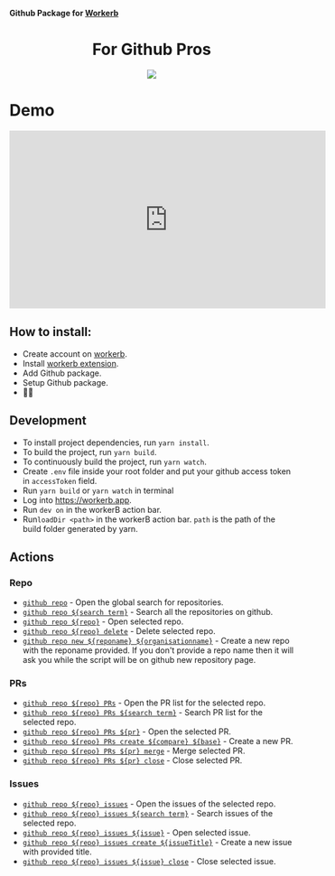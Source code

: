 **Github Package for [Workerb](https://workerb.io/)**



<h1 style="text-align: center">For Github Pros</h1>

<p style="text-align:center">
	 <img src="https://storage.googleapis.com/gweb-uniblog-publish-prod/original_images/Social_dino-with-hat.gif">
</p>

# Demo

<p style="text-align: center">
  <iframe src="https://www.youtube.com/embed/FZogrzyMrEM" width="560" height="315" frameborder="0"><a href="https://youtube-iframe.com"></a></iframe>
</p>



## How to install:

* Create account on [workerb](https://workerb.io/).
* Install [workerb extension](https://chrome.google.com/webstore/detail/jdbakbjkiklbibfccegfejjdlcgpnnpe).
* Add Github package.
* Setup Github package.
*  🚀🚀



## Development

* To install project dependencies, run `yarn install`. 
* To build the project, run `yarn build`.
* To continuously build the project, run `yarn watch`.
* Create `.env` file inside your root folder and put your github access token in `accessToken` field.
* Run `yarn build` or `yarn watch` in terminal
* Log into https://workerb.app.
* Run `dev on` in the workerB action bar.
* Run`loadDir <path>` in the workerB action bar. `path` is the path of the build folder generated by yarn.

## Actions

### Repo
* [`github repo`](./src/actions/repo/options/index.ts) - Open the global search for repositories.
* [`github repo ${search term}`](./src/actions/repo/options/index.ts) - Search all the repositories on github.
* [`github repo ${repo}`](./src/actions/repo/options/index.ts) - Open selected repo.
* [`github repo ${repo} delete`](./src/actions/repo/options/delete.ts) - Delete selected repo.
* [`github repo new ${reponame} ${organisationname}`](./src/actions/repo/new.ts) - Create a new repo with the reponame provided. If you don't provide a repo name then it will ask you while the script will be on github new repository page.

### PRs
* [`github repo ${repo} PRs`](./src/actions/repo/options/PRs/options/index.ts) - Open the PR list for the selected repo.
* [`github repo ${repo} PRs ${search term}`](./src/actions/repo/options/PRs/options/index.ts) - Search PR list for the selected repo.
* [`github repo ${repo} PRs ${pr}`](./src/actions/repo/options/PRs/options/index.ts) - Open the selected PR.
* [`github repo ${repo} PRs create ${compare} ${base}`](./src/actions/repo/options/PRs/create.ts) - Create a new PR.
* [`github repo ${repo} PRs ${pr} merge`](./src/actions/repo/options/PRs/options/merge.ts) - Merge selected PR.
* [`github repo ${repo} PRs ${pr} close`](./src/actions/repo/options/PRs/options/close.ts) - Close selected PR.

### Issues
* [`github repo ${repo} issues`](./src/actions/repo/options/issues/options/index.ts) - Open the issues of the selected repo.
* [`github repo ${repo} issues ${search term}`](./src/actions/repo/options/issues/options/index.ts) - Search issues of the selected repo.
* [`github repo ${repo} issues ${issue}`](./src/actions/repo/options/issues/options/index.ts) - Open selected issue.
* [`github repo ${repo} issues create ${issueTitle}`](./src/actions/repo/options/issues/create.ts) - Create a new issue with provided title.
* [`github repo ${repo} issues ${issue} close`](./src/actions/repo/options/issues/options/close.ts) - Close selected issue.
